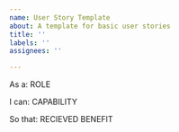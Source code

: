 ```yaml
---
name: User Story Template
about: A template for basic user stories
title: ''
labels: ''
assignees: ''

---
```


As a: ROLE

I can: CAPABILITY

So that: RECIEVED BENEFIT
